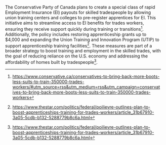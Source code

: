 The Conservative Party of Canada plans to create a special class of rapid Employment Insurance (EI) payouts for skilled tradespeople by allowing union training centers and colleges to pre-register apprentices for EI. This initiative aims to streamline access to EI benefits for trades workers, ensuring they receive support quickly during training or transitions[^1]. Additionally, the policy includes restoring apprenticeship grants up to $4,000 and expanding the Union Training and Innovation Program (UTIP) to support apprenticeship training facilities[^2]. These measures are part of a broader strategy to boost training and employment in the skilled trades, with the goal of reducing reliance on the U.S. economy and addressing the affordability of homes built by tradespeople[^3].

[^1]: https://www.conservative.ca/conservatives-to-bring-back-more-boots-less-suits-to-train-350000-trades-workers/#utm_source=rss&utm_medium=rss&utm_campaign=conservatives-to-bring-back-more-boots-less-suits-to-train-350000-trades-workers
[^2]: https://www.thestar.com/politics/federal/poilievre-outlines-plan-to-boost-apprenticeships-training-for-trades-workers/article_31b67910-3a05-5cdb-b132-5288779b8c6a.html
[^3]: https://www.thestar.com/politics/federal/poilievre-outlines-plan-to-boost-apprenticeships-training-for-trades-workers/article_31b67910-3a05-5cdb-b132-5288779b8c6a.html

